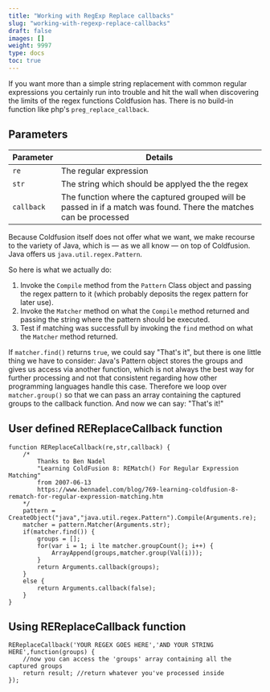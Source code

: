 ```yaml
---
title: "Working with RegExp Replace callbacks"
slug: "working-with-regexp-replace-callbacks"
draft: false
images: []
weight: 9997
type: docs
toc: true
---
```


If you want more than a simple string replacement with common regular expressions you certainly run into trouble and hit the wall when discovering the limits of the regex functions Coldfusion has. There is no build-in function like php's `preg_replace_callback`.

## Parameters
| Parameter  | Details                                          |  
| ---------- | ------------------------------------------------ |  
| `re`       | The regular expression                           |
| `str`      | The string which should be applyed the the regex |
| `callback` | The function where the captured grouped will be passed in if a match was found. There the matches can be processed                       |


Because Coldfusion itself does not offer what we want, we make recourse to the variety of Java, which is — as we all know — on top of Coldfusion. Java offers us `java.util.regex.Pattern`.

So here is what we actually do:

1. Invoke the `Compile` method from the `Pattern` Class object and passing the regex pattern to it (which probably deposits the regex pattern for later use).
2. Invoke the `Matcher` method on what the `Compile` method returned and passing the string where the pattern should be executed.
3. Test if matching was successfull by invoking the `find` method on what the `Matcher` method returned.

If `matcher.find()` returns `true`, we could say "That's it", but there is one little thing we have to consider: Java's Pattern object stores the groups and gives us access via another function, which is not always the best way for further processing and not that consistent regarding how other programming languages handle this case. Therefore we loop over `matcher.group()` so that we can pass an array containing the captured groups to the callback function. And now we can say: "That's it!"

## User defined REReplaceCallback function
    function REReplaceCallback(re,str,callback) {
        /*
            Thanks to Ben Nadel
            "Learning ColdFusion 8: REMatch() For Regular Expression Matching"
            from 2007-06-13
            https://www.bennadel.com/blog/769-learning-coldfusion-8-rematch-for-regular-expression-matching.htm
        */
        pattern = CreateObject("java","java.util.regex.Pattern").Compile(Arguments.re);
        matcher = pattern.Matcher(Arguments.str);
        if(matcher.find()) {
            groups = [];
            for(var i = 1; i lte matcher.groupCount(); i++) {
                ArrayAppend(groups,matcher.group(Val(i)));
            }
            return Arguments.callback(groups);
        }
        else {
            return Arguments.callback(false);
        }
    }

## Using REReplaceCallback function
    REReplaceCallback('YOUR REGEX GOES HERE','AND YOUR STRING HERE',function(groups) {
        //now you can access the 'groups' array containing all the captured groups
        return result; //return whatever you've processed inside
    });

